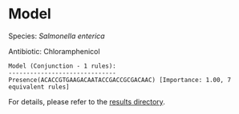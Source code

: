 
# Model

Species: *Salmonella enterica*

Antibiotic: Chloramphenicol

```
Model (Conjunction - 1 rules):
------------------------------
Presence(ACACCGTGAAGACAATACCGACCGCGACAAC) [Importance: 1.00, 7 equivalent rules]

```

For details, please refer to the [results directory](../../../../../results/scm_b/salmonella%20enterica/chloramphenicol/repeat_0/).

